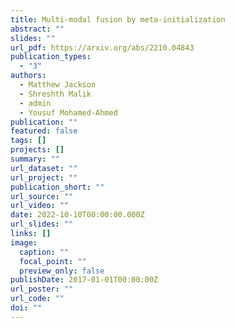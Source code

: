 ```yaml
---
title: Multi-modal fusion by meta-initialization
abstract: ""
slides: ""
url_pdf: https://arxiv.org/abs/2210.04843
publication_types:
  - "3"
authors:
  - Matthew Jackson
  - Shreshth Malik
  - admin
  - Yousuf Mohamed-Ahmed
publication: ""
featured: false
tags: []
projects: []
summary: ""
url_dataset: ""
url_project: ""
publication_short: ""
url_source: ""
url_video: ""
date: 2022-10-10T00:00:00.000Z
url_slides: ""
links: []
image:
  caption: ""
  focal_point: ""
  preview_only: false
publishDate: 2017-01-01T00:00:00Z
url_poster: ""
url_code: ""
doi: ""
---
```

